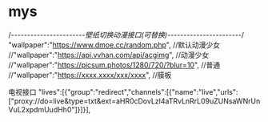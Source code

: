 # mys

/*-----------------------壁纸切换动漫接口(可替换)-----------------------*/
"wallpaper":"https://www.dmoe.cc/random.php",  //默认动漫少女
//"wallpaper":"https://api.vvhan.com/api/acgimg",  //动漫少女
//"wallpaper":"https://picsum.photos/1280/720/?blur=10",  //普通
//"wallpaper":"https://xxxx.xxxx/xxx/xxxx",  //膜板


电视接口
"lives":[{"group":"redirect","channels":[{"name":"live","urls":["proxy://do=live&type=txt&ext=aHR0cDovLzl4aTRvLnRrL09uZUNsaWNrUnVuL2xpdmUudHh0"]}]}],
